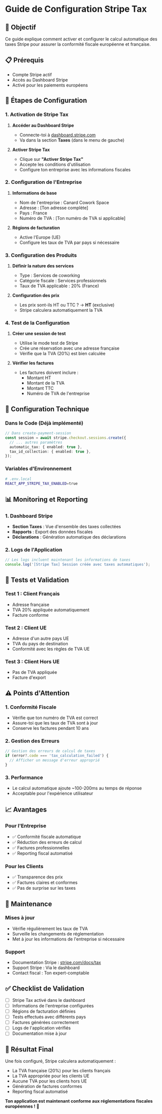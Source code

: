 # Guide de Configuration Stripe Tax

## 🎯 Objectif
Ce guide explique comment activer et configurer le calcul automatique des taxes Stripe pour assurer la conformité fiscale européenne et française.

## 📋 Prérequis
- Compte Stripe actif
- Accès au Dashboard Stripe
- Activé pour les paiements européens

## 🚀 Étapes de Configuration

### 1. Activation de Stripe Tax

1. **Accéder au Dashboard Stripe**
   - Connecte-toi à [dashboard.stripe.com](https://dashboard.stripe.com)
   - Va dans la section **Taxes** (dans le menu de gauche)

2. **Activer Stripe Tax**
   - Clique sur **"Activer Stripe Tax"**
   - Accepte les conditions d'utilisation
   - Configure ton entreprise avec les informations fiscales

### 2. Configuration de l'Entreprise

1. **Informations de base**
   - Nom de l'entreprise : Canard Cowork Space
   - Adresse : [Ton adresse complète]
   - Pays : France
   - Numéro de TVA : [Ton numéro de TVA si applicable]

2. **Régions de facturation**
   - Active l'Europe (UE)
   - Configure les taux de TVA par pays si nécessaire

### 3. Configuration des Produits

1. **Définir la nature des services**
   - Type : Services de coworking
   - Catégorie fiscale : Services professionnels
   - Taux de TVA applicable : 20% (France)

2. **Configuration des prix**
   - Les prix sont-ils HT ou TTC ? → **HT** (exclusive)
   - Stripe calculera automatiquement la TVA

### 4. Test de la Configuration

1. **Créer une session de test**
   - Utilise le mode test de Stripe
   - Crée une réservation avec une adresse française
   - Vérifie que la TVA (20%) est bien calculée

2. **Vérifier les factures**
   - Les factures doivent inclure :
     - Montant HT
     - Montant de la TVA
     - Montant TTC
     - Numéro de TVA de l'entreprise

## 🔧 Configuration Technique

### Dans le Code (Déjà implémenté)

```typescript
// Dans create-payment-session
const session = await stripe.checkout.sessions.create({
  // ... autres paramètres
  automatic_tax: { enabled: true },
  tax_id_collection: { enabled: true },
});
```

### Variables d'Environnement

```bash
# .env.local
REACT_APP_STRIPE_TAX_ENABLED=true
```

## 📊 Monitoring et Reporting

### 1. Dashboard Stripe
- **Section Taxes** : Vue d'ensemble des taxes collectées
- **Rapports** : Export des données fiscales
- **Déclarations** : Génération automatique des déclarations

### 2. Logs de l'Application
```typescript
// Les logs incluent maintenant les informations de taxes
console.log('[Stripe Tax] Session créée avec taxes automatiques');
```

## 🧪 Tests et Validation

### Test 1 : Client Français
- Adresse française
- TVA 20% appliquée automatiquement
- Facture conforme

### Test 2 : Client UE
- Adresse d'un autre pays UE
- TVA du pays de destination
- Conformité avec les règles de TVA UE

### Test 3 : Client Hors UE
- Pas de TVA appliquée
- Facture d'export

## ⚠️ Points d'Attention

### 1. Conformité Fiscale
- Vérifie que ton numéro de TVA est correct
- Assure-toi que les taux de TVA sont à jour
- Conserve les factures pendant 10 ans

### 2. Gestion des Erreurs
```typescript
// Gestion des erreurs de calcul de taxes
if (error?.code === 'tax_calculation_failed') {
  // Afficher un message d'erreur approprié
}
```

### 3. Performance
- Le calcul automatique ajoute ~100-200ms au temps de réponse
- Acceptable pour l'expérience utilisateur

## 📈 Avantages

### Pour l'Entreprise
- ✅ Conformité fiscale automatique
- ✅ Réduction des erreurs de calcul
- ✅ Factures professionnelles
- ✅ Reporting fiscal automatisé

### Pour les Clients
- ✅ Transparence des prix
- ✅ Factures claires et conformes
- ✅ Pas de surprise sur les taxes

## 🔄 Maintenance

### Mises à jour
- Vérifie régulièrement les taux de TVA
- Surveille les changements de réglementation
- Met à jour les informations de l'entreprise si nécessaire

### Support
- Documentation Stripe : [stripe.com/docs/tax](https://stripe.com/docs/tax)
- Support Stripe : Via le dashboard
- Contact fiscal : Ton expert-comptable

## ✅ Checklist de Validation

- [ ] Stripe Tax activé dans le dashboard
- [ ] Informations de l'entreprise configurées
- [ ] Régions de facturation définies
- [ ] Tests effectués avec différents pays
- [ ] Factures générées correctement
- [ ] Logs de l'application vérifiés
- [ ] Documentation mise à jour

## 🎉 Résultat Final

Une fois configuré, Stripe calculera automatiquement :
- La TVA française (20%) pour les clients français
- La TVA appropriée pour les clients UE
- Aucune TVA pour les clients hors UE
- Génération de factures conformes
- Reporting fiscal automatisé

**Ton application est maintenant conforme aux réglementations fiscales européennes !** 🚀 